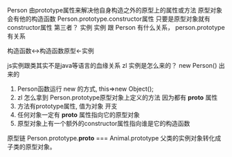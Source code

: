 Person 由prototype属性来解决他自身构造之外的原型上的属性或方法
原型对象会有他的构造函数 Person.prototype.constructor属性
只要是原型对象就有constructor属性
第三者？   实例 
实例 跟 Person 有什么关系， person.prototype 有关系

构造函数<->构造函数原型<-实例

js实例跟类其实不是java等语言的血缘关系 
zl 实例是怎么来的？
new Person() 出来的
1. Person函数运行 new 的方式, this=>new Object();
2. zl 怎么拿到 Person.prototype原型对象上定义的方法 因为都有 __proto__ 属性
3. 方法有prototype属性, 值为对象 开支
4. 任何对象一定有 __proto__ 属性指向它的原型对象
5. 原型对象上有一个额外的constructor属性指向谁是它的构造函数

原型链 
Person.prototype.__proto__ === Animal.prototype
父类的实例对象转化成子类的原型对象。
